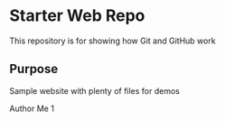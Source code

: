 # Starter Web Repo

This repository is for showing how Git and GitHub work

## Purpose

Sample website with plenty of files for demos

Author 
Me
1

